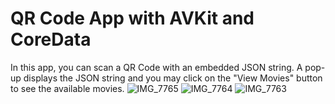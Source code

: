 # QR Code App with AVKit and CoreData
In this app, you can scan a QR Code with an embedded JSON string. A pop-up displays the JSON string and you may click on the "View Movies" button to see the available movies. 
![IMG_7765](https://github.com/debbieyuen/qrcode/assets/31296177/38207567-f970-44f0-ac56-90bab74c661d)
![IMG_7764](https://github.com/debbieyuen/qrcode/assets/31296177/0ac8fc41-5f0e-4e11-a12c-b155b2b0c65c)
![IMG_7763](https://github.com/debbieyuen/qrcode/assets/31296177/94c7c743-371d-4ae0-9e60-d4fbc6ffc99f)

